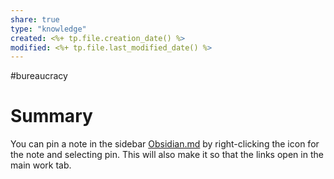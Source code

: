 ```yaml
---
share: true
type: "knowledge"
created: <%+ tp.file.creation_date() %> 
modified: <%+ tp.file.last_modified_date() %>
---
```

#bureaucracy 
# Summary
  
You can pin a note in the sidebar [Obsidian.md](./Obsidian.md) by right-clicking the icon for the note and selecting pin.  This will also make it so that the links open in the main work tab.